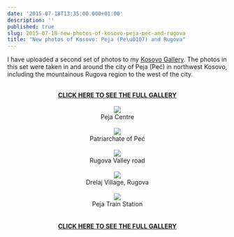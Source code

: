 ```yaml
---
date: '2015-07-18T13:35:00.000+01:00'
description: ''
published: true
slug: 2015-07-18-new-photos-of-kosovo-peja-pec-and-rugova
title: "New photos of Kosovo: Peja (Pe\u0107) and Rugova"
---
```


I have uploaded a second set of photos to my <a href="http://www.pbase.com/alangrant/kosovo">Kosovo Gallery</a>. The photos in this set were taken in and around the city of Peja (Peć) in northwest Kosovo, including the mountainous Rugova region to the west of the city.<br />
<br />
<div class="separator" style="clear: both; text-align: center;"><a href="http://www.pbase.com/alangrant/kosovo1"><b>CLICK HERE TO SEE THE FULL GALLERY</b></a><br />
<br />
<a href="http://www.pbase.com/alangrant/image/160767932" style="margin-left: 1em; margin-right: 1em;" title="Peja Centre"><img border="0" src="http://www.pbase.com/alangrant/image/160767932/medium.jpg" /></a><br />
Peja Centre<br />
<br />
<a href="http://www.pbase.com/alangrant/image/160767981" style="margin-left: 1em; margin-right: 1em;" title="Patriarchate of Peć"><img border="0" src="http://www.pbase.com/alangrant/image/160767981/medium.jpg" /></a><br />
Patriarchate of Peć<br />
<br />
<a href="http://www.pbase.com/alangrant/image/160767913" style="margin-left: 1em; margin-right: 1em;" title="Rugova Valley road"><img border="0" src="http://www.pbase.com/alangrant/image/160767913/medium.jpg" /></a><br />
Rugova Valley road<br />
<br />
<a href="http://www.pbase.com/alangrant/image/160767907" style="margin-left: 1em; margin-right: 1em;" title="Drelaj Village, Rugova"><img border="0" src="http://www.pbase.com/alangrant/image/160767907/medium.jpg" /></a><br />
Drelaj Village, Rugova<br />
<br />
<a href="http://www.pbase.com/alangrant/image/160767973" style="margin-left: 1em; margin-right: 1em;" title="Peja Train Station"><img border="0" src="http://www.pbase.com/alangrant/image/160767973/medium.jpg" /></a><br />
Peja Train Station<br />
<br />
<br />
<a href="http://www.pbase.com/alangrant/kosovo1"><b>CLICK HERE TO SEE THE FULL GALLERY</b></a><br />
</div>